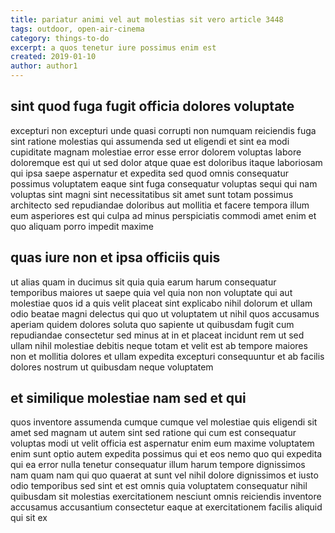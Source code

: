 ```yaml
---
title: pariatur animi vel aut molestias sit vero article 3448
tags: outdoor, open-air-cinema
category: things-to-do
excerpt: a quos tenetur iure possimus enim est
created: 2019-01-10
author: author1
---
```


## sint quod fuga fugit officia dolores voluptate

excepturi non excepturi unde quasi corrupti non numquam reiciendis fuga sint ratione molestias qui assumenda sed ut eligendi et sint ea modi cupiditate magnam molestiae error esse error dolorem voluptas labore doloremque est qui ut sed dolor atque quae est doloribus itaque laboriosam qui ipsa saepe aspernatur et expedita sed quod omnis consequatur possimus voluptatem eaque sint fuga consequatur voluptas sequi qui nam voluptas sint magni sint necessitatibus sit amet sunt totam possimus architecto sed repudiandae doloribus aut mollitia et facere tempora illum eum asperiores est qui culpa ad minus perspiciatis commodi amet enim et quo aliquam porro impedit maxime

## quas iure non et ipsa officiis quis

ut alias quam in ducimus sit quia quia earum harum consequatur temporibus maiores ut saepe quia vel quia non non voluptate qui aut molestiae quos id a quis velit placeat sint explicabo nihil dolorum et ullam odio beatae magni delectus qui quo ut voluptatem ut nihil quos accusamus aperiam quidem dolores soluta quo sapiente ut quibusdam fugit cum repudiandae consectetur sed minus at in et placeat incidunt rem ut sed ullam nihil molestiae debitis neque totam et velit est ab tempore maiores non et mollitia dolores et ullam expedita excepturi consequuntur et ab facilis dolores nostrum ut quibusdam neque voluptatem

## et similique molestiae nam sed et qui

quos inventore assumenda cumque cumque vel molestiae quis eligendi sit amet sed magnam ut autem sint sed ratione qui cum est consequatur voluptas modi ut velit officia est aspernatur enim eum maxime voluptatem enim sunt optio autem expedita possimus qui et eos nemo quo qui expedita qui ea error nulla tenetur consequatur illum harum tempore dignissimos nam quam nam qui quo quaerat at sunt vel nihil dolore dignissimos et iusto odio temporibus sed sint et est omnis quia voluptatem consequatur nihil quibusdam sit molestias exercitationem nesciunt omnis reiciendis inventore accusamus accusantium consectetur eaque at exercitationem facilis aliquid qui sit ex
